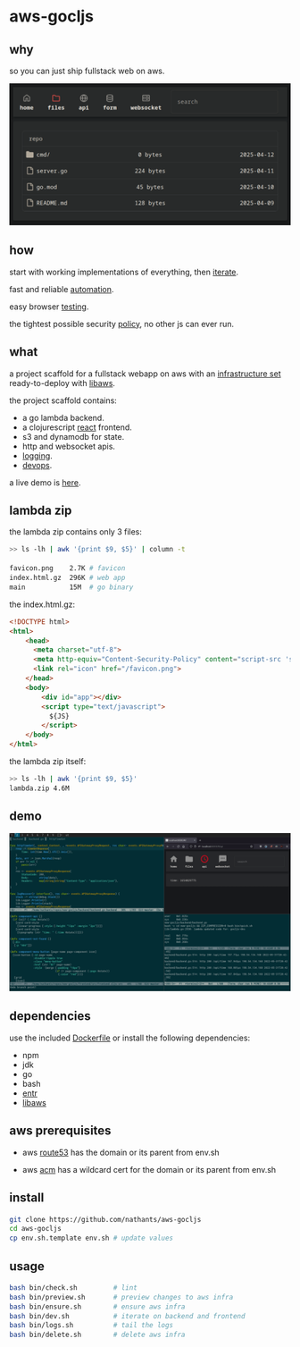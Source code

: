 # aws-gocljs

## why

so you can just ship fullstack web on aws.

![](https://github.com/nathants/aws-gocljs/raw/master/screenshot.png)

## how

start with working implementations of everything, then [iterate](#demo).

fast and reliable [automation](https://github.com/nathants/aws-gocljs/tree/master/bin).

easy browser [testing](https://github.com/nathants/py-webengine).

the tightest possible security [policy](https://github.com/nathants/aws-gocljs/blob/master/bin/ensure.sh), no other js can ever run.

## what

a project scaffold for a fullstack webapp on aws with an [infrastructure set](https://github.com/nathants/aws-gocljs/tree/master/infra.yaml) ready-to-deploy with [libaws](https://github.com/nathants/libaws).

the project scaffold contains:
 - a go lambda backend.
 - a clojurescript [react](http://reagent-project.github.io/) frontend.
 - s3 and dynamodb for state.
 - http and websocket apis.
 - [logging](https://github.com/nathants/aws-gocljs/tree/master/bin/logs.sh).
 - [devops](https://github.com/nathants/aws-gocljs/tree/master/bin).

a live demo is [here](https://gocljs.nathants.com).

## lambda zip

the lambda zip contains only 3 files:

```bash
>> ls -lh | awk '{print $9, $5}' | column -t

favicon.png    2.7K # favicon
index.html.gz  296K # web app
main           15M  # go binary
```

the index.html.gz:

```html
<!DOCTYPE html>
<html>
    <head>
      <meta charset="utf-8">
      <meta http-equiv="Content-Security-Policy" content="script-src 'sha256-${JS_SHA256}'">
      <link rel="icon" href="/favicon.png">
    </head>
    <body>
        <div id="app"></div>
        <script type="text/javascript">
          ${JS}
        </script>
    </body>
</html>
```

the lambda zip itself:

```bash
>> ls -lh | awk '{print $9, $5}'
lambda.zip 4.6M
```

## demo

![](https://github.com/nathants/aws-gocljs/raw/master/demo.gif)

## dependencies

use the included [Dockerfile](./Dockerfile) or install the following dependencies:
- npm
- jdk
- go
- bash
- [entr](https://formulae.brew.sh/formula/entr)
- [libaws](https://github.com/nathants/libaws)

## aws prerequisites

- aws [route53](https://console.aws.amazon.com/route53/v2/hostedzones) has the domain or its parent from env.sh

- aws [acm](https://us-west-2.console.aws.amazon.com/acm/home) has a wildcard cert for the domain or its parent from env.sh

## install

```bash
git clone https://github.com/nathants/aws-gocljs
cd aws-gocljs
cp env.sh.template env.sh # update values
```

## usage

```bash
bash bin/check.sh         # lint
bash bin/preview.sh       # preview changes to aws infra
bash bin/ensure.sh        # ensure aws infra
bash bin/dev.sh           # iterate on backend and frontend
bash bin/logs.sh          # tail the logs
bash bin/delete.sh        # delete aws infra
```

